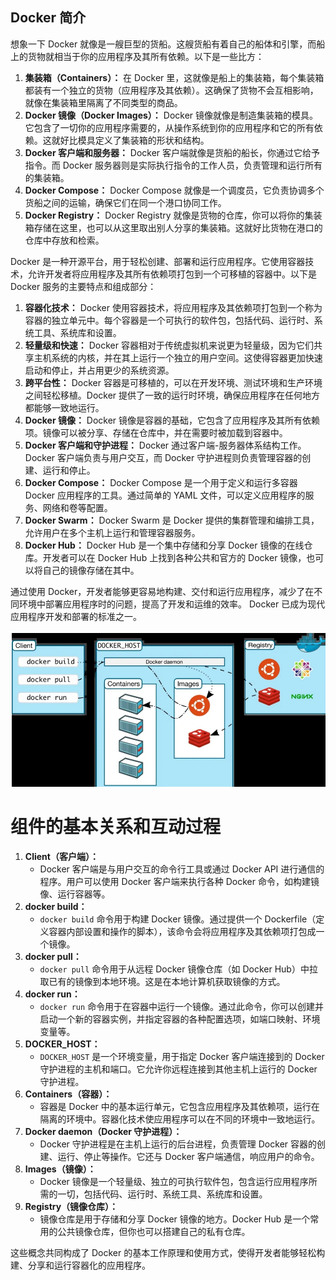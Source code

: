 ## Docker 简介




想象一下 Docker 就像是一艘巨型的货船。这艘货船有着自己的船体和引擎，而船上的货物就相当于你的应用程序及其所有依赖。以下是一些比方：

1. **集装箱（Containers）：** 在 Docker 里，这就像是船上的集装箱，每个集装箱都装有一个独立的货物（应用程序及其依赖）。这确保了货物不会互相影响，就像在集装箱里隔离了不同类型的商品。
2. **Docker 镜像（Docker Images）：** Docker 镜像就像是制造集装箱的模具。它包含了一切你的应用程序需要的，从操作系统到你的应用程序和它的所有依赖。这就好比模具定义了集装箱的形状和结构。
3. **Docker 客户端和服务器：** Docker 客户端就像是货船的船长，你通过它给予指令。而 Docker 服务器则是实际执行指令的工作人员，负责管理和运行所有的集装箱。
4. **Docker Compose：** Docker Compose 就像是一个调度员，它负责协调多个货船之间的运输，确保它们在同一个港口协同工作。
5. **Docker Registry：** Docker Registry 就像是货物的仓库，你可以将你的集装箱存储在这里，也可以从这里取出别人分享的集装箱。这就好比货物在港口的仓库中存放和检索。



Docker 是一种开源平台，用于轻松创建、部署和运行应用程序。它使用容器技术，允许开发者将应用程序及其所有依赖项打包到一个可移植的容器中。以下是 Docker 服务的主要特点和组成部分：

1. **容器化技术：** Docker 使用容器技术，将应用程序及其依赖项打包到一个称为容器的独立单元中。每个容器是一个可执行的软件包，包括代码、运行时、系统工具、系统库和设置。
2. **轻量级和快速：** Docker 容器相对于传统虚拟机来说更为轻量级，因为它们共享主机系统的内核，并在其上运行一个独立的用户空间。这使得容器更加快速启动和停止，并占用更少的系统资源。
3. **跨平台性：** Docker 容器是可移植的，可以在开发环境、测试环境和生产环境之间轻松移植。Docker 提供了一致的运行时环境，确保应用程序在任何地方都能够一致地运行。
4. **Docker 镜像：** Docker 镜像是容器的基础，它包含了应用程序及其所有依赖项。镜像可以被分享、存储在仓库中，并在需要时被加载到容器中。
5. **Docker 客户端和守护进程：** Docker 通过客户端-服务器体系结构工作。Docker 客户端负责与用户交互，而 Docker 守护进程则负责管理容器的创建、运行和停止。
6. **Docker Compose：** Docker Compose 是一个用于定义和运行多容器 Docker 应用程序的工具。通过简单的 YAML 文件，可以定义应用程序的服务、网络和卷等配置。
7. **Docker Swarm：** Docker Swarm 是 Docker 提供的集群管理和编排工具，允许用户在多个主机上运行和管理容器服务。
8. **Docker Hub：** Docker Hub 是一个集中存储和分享 Docker 镜像的在线仓库。开发者可以在 Docker Hub 上找到各种公共和官方的 Docker 镜像，也可以将自己的镜像存储在其中。

通过使用 Docker，开发者能够更容易地构建、交付和运行应用程序，减少了在不同环境中部署应用程序时的问题，提高了开发和运维的效率。 Docker 已成为现代应用程序开发和部署的标准之一。

![image-20231126185212791](./pic/image-20231126185212791.png)

# 组件的基本关系和互动过程

1. **Client（客户端）：**
   - Docker 客户端是与用户交互的命令行工具或通过 Docker API 进行通信的程序。用户可以使用 Docker 客户端来执行各种 Docker 命令，如构建镜像、运行容器等。
2. **docker build：**
   - `docker build` 命令用于构建 Docker 镜像。通过提供一个 Dockerfile（定义容器内部设置和操作的脚本），该命令会将应用程序及其依赖项打包成一个镜像。
3. **docker pull：**
   - `docker pull` 命令用于从远程 Docker 镜像仓库（如 Docker Hub）中拉取已有的镜像到本地环境。这是在本地计算机获取镜像的方式。
4. **docker run：**
   - `docker run` 命令用于在容器中运行一个镜像。通过此命令，你可以创建并启动一个新的容器实例，并指定容器的各种配置选项，如端口映射、环境变量等。
5. **DOCKER_HOST：**
   - `DOCKER_HOST` 是一个环境变量，用于指定 Docker 客户端连接到的 Docker 守护进程的主机和端口。它允许你远程连接到其他主机上运行的 Docker 守护进程。
6. **Containers（容器）：**
   - 容器是 Docker 中的基本运行单元，它包含应用程序及其依赖项，运行在隔离的环境中。容器化技术使应用程序可以在不同的环境中一致地运行。
7. **Docker daemon（Docker 守护进程）：**
   - Docker 守护进程是在主机上运行的后台进程，负责管理 Docker 容器的创建、运行、停止等操作。它还与 Docker 客户端通信，响应用户的命令。
8. **Images（镜像）：**
   - Docker 镜像是一个轻量级、独立的可执行软件包，包含运行应用程序所需的一切，包括代码、运行时、系统工具、系统库和设置。
9. **Registry（镜像仓库）：**
   - 镜像仓库是用于存储和分享 Docker 镜像的地方。Docker Hub 是一个常用的公共镜像仓库，但你也可以搭建自己的私有仓库。

这些概念共同构成了 Docker 的基本工作原理和使用方式，使得开发者能够轻松构建、分享和运行容器化的应用程序。

